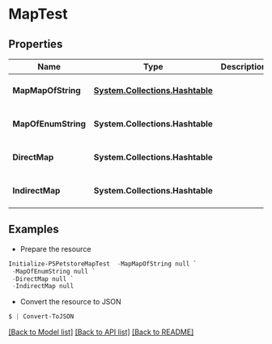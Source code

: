 # MapTest
## Properties

Name | Type | Description | Notes
------------ | ------------- | ------------- | -------------
**MapMapOfString** | [**System.Collections.Hashtable**](Map.md) |  | [optional] [default to null]
**MapOfEnumString** | **System.Collections.Hashtable** |  | [optional] [default to null]
**DirectMap** | **System.Collections.Hashtable** |  | [optional] [default to null]
**IndirectMap** | **System.Collections.Hashtable** |  | [optional] [default to null]

## Examples

- Prepare the resource
```powershell
Initialize-PSPetstoreMapTest  -MapMapOfString null `
 -MapOfEnumString null `
 -DirectMap null `
 -IndirectMap null
```

- Convert the resource to JSON
```powershell
$ | Convert-ToJSON
```

[[Back to Model list]](../README.md#documentation-for-models) [[Back to API list]](../README.md#documentation-for-api-endpoints) [[Back to README]](../README.md)

